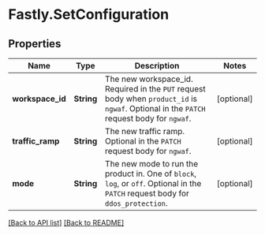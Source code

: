 # Fastly.SetConfiguration

## Properties

Name | Type | Description | Notes
------------ | ------------- | ------------- | -------------
**workspace_id** | **String** | The new workspace_id. Required in the `PUT` request body when `product_id` is `ngwaf`. Optional in the `PATCH` request body for `ngwaf`. | [optional] 
**traffic_ramp** | **String** | The new traffic ramp. Optional in the `PATCH` request body for `ngwaf`. | [optional] 
**mode** | **String** | The new mode to run the product in. One of `block`, `log`, or `off`. Optional in the `PATCH` request body for `ddos_protection`. | [optional] 


[[Back to API list]](../../README.md#endpoints) [[Back to README]](../../README.md)
